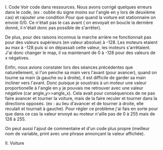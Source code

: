 I. Code 
Voir code dans ressources.
Nous avons corrigé quelques erreurs dans le code, (ex : oublie du signe moins sur l'angle en y lors de deuxième cas) et rajouter une condition
Pour que quand la voiture est stationnaire on envoie 0/0. Ce n'était pas le cas avant ( on envoyait en boucle la dernière donné, il n'était donc pas 
possible de s'arrêter).

De plus, pour des raisons inconnus la marche arrière ne fonctionnait pas pour des valeurs supérieurs (en valeur absolue) à -128. Les moteurs etaient au 
max à -128 puis si on dépassait cette valeur, les moteurs s'arrêtaient.
J'ai donc changer le map, il va maintenant de 0 à -128 pour des valeurs de x négatives.

Enfin, nous avions constater lors des séances précédentes que naturellement, si l'on penche sa main vers l'avant (pour avancer), quand on tourne sa main 
(à gauche ou à droite), il est difficile de garder sa main incliner vers l'avant. Donc puisque je soustrais à un moteur une valeur proportionelle à l'angle
en y je pouvais me retrouver avec une valeur négative (car angle_y>>angle_x). Cela avait pour conséquences de ne pas faire avancer et tourner la voiture,
mais de la faire reculer et tourner dans la directions opposés. (ex : au lieu d'avancer et de tourner à droite, elle reculait et tournait à gauche). 
Pour régler ce problème j'ai fais en sorte pour que dans ce cas la valeur envoyé au moteur n'aille pas de 0 à 255 mais de 128 à 255.

On peut aussi l'ajout de commentaire et d'un code plus propre (meilleur nom de variable, print avec une phrase annonçant la valeur affichée).

II. Voiture
